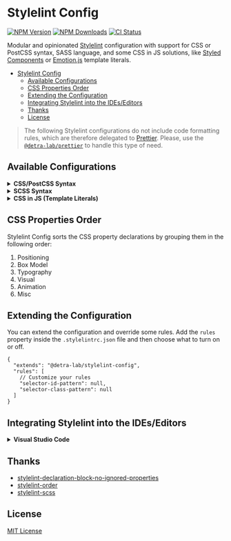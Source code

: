 # Stylelint Config

[![NPM Version][npm_version_badge]][npm_badge_url]
[![NPM Downloads][npm_downloads_badge]][npm_badge_url]
[![CI Status][ci_badge]][npm_badge_url]

Modular and opinionated [Stylelint](https://stylelint.io) configuration with support for CSS or PostCSS syntax, SASS language, and some CSS in JS solutions, like [Styled Components](https://github.com/styled-components/styled-components) or [Emotion.js](https://github.com/emotion-js/emotion) template literals.

- [Stylelint Config](#stylelint-config)
  - [Available Configurations](#available-configurations)
  - [CSS Properties Order](#css-properties-order)
  - [Extending the Configuration](#extending-the-configuration)
  - [Integrating Stylelint into the IDEs/Editors](#integrating-stylelint-into-the-ideseditors)
  - [Thanks](#thanks)
  - [License](#license)

> The following Stylelint configurations do not include code formatting rules, which are therefore delegated to [Prettier](https://prettier.io/). Please, use the [`@detra-lab/prettier`](https://github.com/detra-lab/prettier-config) to handle this type of need.

## Available Configurations

<details>

<summary><strong>CSS/PostCSS Syntax</strong></summary>

1. Install the config:

   ```sh
   npm add --save-dev @detra-lab/stylelint-config stylelint
   ```

2. Create a `.stylelintrc.json` file in the root of your project, and extend the following configuration from it:

   ```json
   {
     "extends": "@detra-lab/stylelint-config"
   }
   ```

3. Use the ESLint CLI to check supported files. Drop this line into your package.json under the scripts property:

   ```diff
   {
     "scripts": [
   +   "check:css": "stylelint ./styles/*.css"
     ]
   }
   ```

4. Lint your code with Stylelint:

   ```sh
   npm run check:css
   ```

   </details>

<details>

<summary><strong>SCSS Syntax</strong></summary>

1. Install the config:

   ```sh
   npm add --save-dev @detra-lab/stylelint-config stylelint stylelint-scss postcss-scss
   ```

2. Create a `.stylelintrc.json` file in the root of your project, and extend the following configuration from it:

   ```json
   {
     "extends": [
       "@detra-lab/stylelint-config",
       "@detra-lab/stylelint-config/sass"
     ]
   }
   ```

3. Use the ESLint CLI to check supported files. Drop this line into your package.json under the scripts property:

   ```diff
   {
     "scripts": [
   +   "check:css": "stylelint ./styles/*.scss"
     ]
   }
   ```

4. Lint your code with Stylelint:

   ```sh
   npm run check:css
   ```

   </details>

<details>

<summary><strong>CSS in JS (Template Literals)</strong></summary>

1. Install the config:

   ```sh
   npm add --save-dev @detra-lab/stylelint-config stylelint postcss-styled-syntax
   ```

2. Create a `.stylelintrc.json` file in the root of your project, and extend the following configuration from it:

   ```json
   {
     "extends": [
       "@detra-lab/stylelint-config",
       "@detra-lab/stylelint-config/styled"
     ]
   }
   ```

3. Use the Stylelint CLI to check supported files. Drop this line into your package.json under the scripts property:

   ```diff
   {
     "scripts": [
   +   "check:css": "stylelint ./styles/*.{js,jsx,ts,tsx}"
     ]
   }
   ```

4. Lint your code with Stylelint:

   ```sh
   npm run check:css
   ```

   </details>

## CSS Properties Order

Stylelint Config sorts the CSS property declarations by grouping them in the following order:

1. Positioning
2. Box Model
3. Typography
4. Visual
5. Animation
6. Misc

## Extending the Configuration

You can extend the configuration and override some rules. Add the `rules` property inside the `.stylelintrc.json` file and then choose what to turn on or off.

```jsonc
{
  "extends": "@detra-lab/stylelint-config",
  "rules": [
    // Customize your rules
    "selector-id-pattern": null,
    "selector-class-pattern": null
  ]
}
```

## Integrating Stylelint into the IDEs/Editors

<details>

<summary><strong>Visual Studio Code</strong></summary>

1. Install the [Stylelint Plugin](https://marketplace.visualstudio.com/items?itemName=stylelint.vscode-stylelint)

2. Add the following code to your `.vscode/settings.json`:

   ```jsonc
   "css.validate": false,
   "scss.validate": false,
   "editor.codeActionsOnSave": {
     "source.fixAll.stylelint": true
   },
   "stylelint.validate": ["css"] // Add the type of file you want to validate (e.g. ["css", "scss", "typescript", "typescriptreact"])
   ```

3. (Optional) Highlight the CSS-in-JS syntax with the [Styled Components Plugin](https://marketplace.visualstudio.com/items?itemName=styled-components.vscode-styled-components)
</details>

## Thanks

- [stylelint-declaration-block-no-ignored-properties](https://github.com/kristerkari/stylelint-declaration-block-no-ignored-properties)
- [stylelint-order](https://github.com/hudochenkov/stylelint-order)
- [stylelint-scss](https://github.com/kristerkari/stylelint-scss)

## License

[MIT License](./LICENSE)

<!-- Badges -->

[ci_badge]: https://img.shields.io/github/actions/workflow/status/detra-lab/stylelint-config/tests.yml?style=flat-square&colorA=6930C3&colorB=5390D9
[npm_version_badge]: https://img.shields.io/npm/v/@detra-lab/stylelint-config?style=flat-square&colorA=6930C3&colorB=5390D9
[npm_downloads_badge]: https://img.shields.io/npm/dm/@detra-lab/stylelint-config?style=flat-square&colorA=6930C3&colorB=5390D9

<!-- Links -->

[ci_badge_url]: https://github.com/detra-lab/stylelint-config/actions/workflows/tests.yml
[npm_badge_url]: https://www.npmjs.com/package/@detra-lab/stylelint-config
